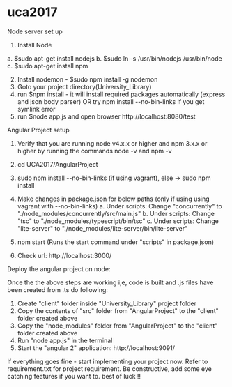 # uca2017

Node server set up

1. Install Node

a. $sudo apt-get install nodejs	
b. $sudo ln -s /usr/bin/nodejs /usr/bin/node
c. $sudo apt-get install npm

2. Install nodemon - $sudo npm install -g nodemon
3. Goto your project directory(University_Library)
4. run $npm install   - it will install required packages automatically (express and json body parser)
OR try npm install --no-bin-links  if you get symlink error
5. run $node app.js and open browser http://localhost:8080/test 


Angular Project setup

1. Verify that you are running node v4.x.x or higher and npm 3.x.x or higher by running the commands node -v and npm -v
2. cd UCA2017/AngularProject
3. sudo npm install --no-bin-links (if using vagrant), else -> sudo npm install
4. Make changes in package.json for below paths (only if using using vagrant with --no-bin-links)
a. Under scripts: Change "concurrently" to "./node_modules/concurrently/src/main.js"
b. Under scripts: Change "tsc" to "./node_modules/typescript/bin/tsc"
c. Under scripts: Change "lite-server" to "./node_modules/lite-server/bin/lite-server"
	
5. npm start (Runs the start command under "scripts" in package.json)
6. Check url: http://localhost:3000/


Deploy the angular project on node:

Once the the above steps are working i,e, code is built and .js files have been created from .ts do following:
1. Create "client" folder inside "University_Library" project folder
2. Copy the contents of "src" folder from "AngularProject" to the "client" folder created above
3. Copy the "node_modules" folder from "AngularProject" to the "client" folder created above
4. Run "node app.js" in the terminal
5. Start the "angular 2" application: http://localhost:9091/


If everything goes fine - start implementing your project now. 
Refer to requirement.txt for project requirement. Be constructive, add some eye catching features if you want to. best of luck !! 
